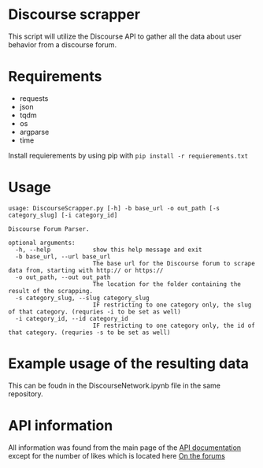 # Discourse scrapper

This script will utilize the Discourse API to gather all the data about user behavior from a discourse forum.

# Requirements

- requests
- json
- tqdm
- os
- argparse
- time 

Install requierements by using pip with `pip install -r requierements.txt`

# Usage

```
usage: DiscourseScrapper.py [-h] -b base_url -o out_path [-s category_slug] [-i category_id]

Discourse Forum Parser.

optional arguments:
  -h, --help            show this help message and exit
  -b base_url, --url base_url
                        The base url for the Discourse forum to scrape data from, starting with http:// or https://
  -o out_path, --out out_path
                        The location for the folder containing the result of the scrapping.
  -s category_slug, --slug category_slug
                        IF restricting to one category only, the slug of that category. (requries -i to be set as well)
  -i category_id, --id category_id
                        IF restricting to one category only, the id of that category. (requries -s to be set as well)
```

# Example usage of the resulting data
This can be foudn in the DiscourseNetwork.ipynb file in the same repository.

# API information

All information was found from the main page of the [API documentation](https://docs.discourse.org/) except for the number of likes which is located here [On the forums](https://meta.discourse.org/t/getting-who-liked-a-post-from-the-api/103618)

